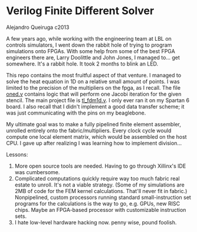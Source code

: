 # Verilog Finite Different Solver

Alejandro Queiruga c2013

A few years ago, while working with the engineering team at LBL on controls simulators, I went down the rabbit hole of trying to program simulations onto FPGAs. With some help from some of the best FPGA engineers there are, Larry Doolittle and John Jones, I managed to... get somewhere. It's a rabbit hole. It took 2 months to blink an LED.

This repo contains the most fruitful aspect of that venture. I managed to solve the heat equation in 1D on a relative small amount of points. I was limited to the precision of the multipliers on the fpga, as I recall. The file [oned.v](oned.v) contains logic that will perform one Jacobi iteration for the given stencil. The main project file is [tl_fdm1d.v](tl_fdm1d.v). I only ever ran it on my Spartan 6 board. I also recall that I didn't implement a good data transfer scheme; it was just communicating with the pins on my beaglebone.

My ultimate goal was to make a fully pipelined finite element assembler, unrolled entirely onto the fabric/multipliers. Every clock cycle would compute one local element matrix, which would be assembled on the host CPU. I gave up after realizing I was learning how to implement division...

Lessons:

1. More open source tools are needed. Having to go through Xillinx's IDE was cumbersome.
1. Complicated computations quickly require way too much fabric real estate to unroll. It's not a viable strategy. (Some of my simulations are 2MB of code for the FEM kernel calculations. That'll never fit in fabric.) Nonpipelined, custom processors running standard small-instruction set programs for the calculations is the way to go, e.g. GPUs, new RISC chips. Maybe an FPGA-based processor with customizable instruction sets.
1. I hate low-level hardware hacking now. penny wise, pound foolish.